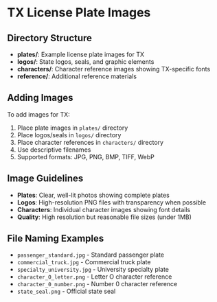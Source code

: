 # TX License Plate Images

## Directory Structure

- **plates/**: Example license plate images for TX
- **logos/**: State logos, seals, and graphic elements
- **characters/**: Character reference images showing TX-specific fonts
- **reference/**: Additional reference materials

## Adding Images

To add images for TX:

1. Place plate images in `plates/` directory
2. Place logos/seals in `logos/` directory  
3. Place character references in `characters/` directory
4. Use descriptive filenames
5. Supported formats: JPG, PNG, BMP, TIFF, WebP

## Image Guidelines

- **Plates**: Clear, well-lit photos showing complete plates
- **Logos**: High-resolution PNG files with transparency when possible
- **Characters**: Individual character images showing font details
- **Quality**: High resolution but reasonable file sizes (under 1MB)

## File Naming Examples

- `passenger_standard.jpg` - Standard passenger plate
- `commercial_truck.jpg` - Commercial truck plate
- `specialty_university.jpg` - University specialty plate
- `character_O_letter.png` - Letter O character reference
- `character_0_number.png` - Number 0 character reference
- `state_seal.png` - Official state seal
